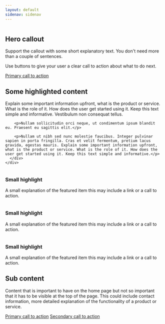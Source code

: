 ```yaml
---
layout: default
sidenav: sidenav
---
```

<div class="au-body au-body--alt">
  <div class="container-fluid">
    <div class="row">
      <div class="col-xs-12 col-sm-6 col-sm-push-6">
        <img class="au-responsive-media-img banner__image" src="http://placekitten.com/g/600/200" alt="">
      </div>
      <div class="col-xs-12 col-sm-6 col-sm-pull-6">
        <h2>Hero callout</h2>
        <p>Support the callout with some short explanatory text. You don't need more than a couple of sentences.</p>
        <p>Use buttons to give your user a clear call to action about what to do next.</p>
        <div class="btn-cta-group">
          <a class="au-btn" href="#">Primary call to action</a>
        </div>
      </div>
    </div>
  </div>
</div>
<section class="au-body">
  <div class="container-fluid">
    <div class="row">
      <div class="col-md-12">
        <h2>Some highlighted content</h2>
        <p>Explain some important information upfront, what is the product or service. What is the role of it. How does the user get started using it. Keep this text simple and informative. Vestibulum non consequat tellus.</p>

        <p>Nullam sollicitudin orci neque, ut condimentum ipsum blandit eu. Praesent eu sagittis elit.</p>

        <p>Nullam ut nibh sed nunc molestie faucibus. Integer pulvinar sapien in porta fringilla. Cras et velit fermentum, pretium lacus gravida, egestas mauris. Explain some important information upfront, what is the product or service. What is the role of it. How does the user get started using it. Keep this text simple and informative.</p>
      </div>
    </div>
  </div>
</section>
<section class="highlighted-section au-body au-body--dark au-body--alt">
  <div class="container-fluid">
    <div class="row">
      <div class="col-sm-4">
          <img class="au-responsive-media-img banner__image" src="http://placekitten.com/g/100/100" alt="">
        <h3>Small highlight</h3>
        <p>A small explanation of the featured item this may include a link or a call to action.</p>
      </div>
      <div class="col-sm-4">
        <img class="au-responsive-media-img banner__image" src="http://placekitten.com/g/100/100" alt="">
        <h3>Small highlight</h3>
        <p>A small explanation of the featured item this may include a link or a call to action.</p>
      </div>
      <div class="col-sm-4">
        <img class="au-responsive-media-img banner__image" src="http://placekitten.com/g/100/100" alt="">
        <h3>Small highlight</h3>
        <p>A small explanation of the featured item this may include a link or a call to action.</p>
      </div>
    </div>
  </div>
</section>
<section class="au-body">
  <div class="container-fluid">
    <div class="row">
      <div class="col-md-12">
        <h2>Sub content</h2>
        <p>Content that is important to have on the home page but not so important that it has to be visible at the top of the page. This could include contact information, more detailed explanation of the functionality of a product or service.</p>
        <div class="btn-cta-group">
          <a class="au-btn" href="#">Primary call to action</a>
          <a class="au-btn au-btn--secondary" href="#">Secondary call to action</a>
        </div>
      </div>
    </div>
  </div>
</section>
